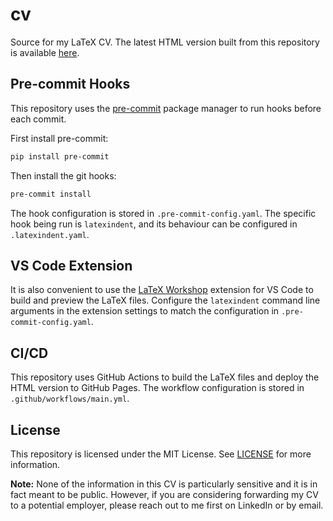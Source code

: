# cv

Source for my LaTeX CV. The latest HTML version built from this repository is available [here](https://zeyu2001.github.io/cv/).

## Pre-commit Hooks

This repository uses the [pre-commit](https://pre-commit.com/) package manager to run hooks before each commit.

First install pre-commit:

```bash
pip install pre-commit
```

Then install the git hooks:

```bash
pre-commit install
```

The hook configuration is stored in `.pre-commit-config.yaml`. The specific hook being run is `latexindent`, and its behaviour can be configured in `.latexindent.yaml`.

## VS Code Extension

It is also convenient to use the [LaTeX Workshop](https://marketplace.visualstudio.com/items?itemName=James-Yu.latex-workshop) extension for VS Code to build and preview the LaTeX files. Configure the `latexindent` command line arguments in the extension settings to match the configuration in `.pre-commit-config.yaml`.

## CI/CD

This repository uses GitHub Actions to build the LaTeX files and deploy the HTML version to GitHub Pages. The workflow configuration is stored in `.github/workflows/main.yml`.

## License

This repository is licensed under the MIT License. See [LICENSE](LICENSE) for more information.

**Note:** None of the information in this CV is particularly sensitive and it is in fact meant to be public. However, if you are considering forwarding my CV to a potential employer, please reach out to me first on LinkedIn or by email.
